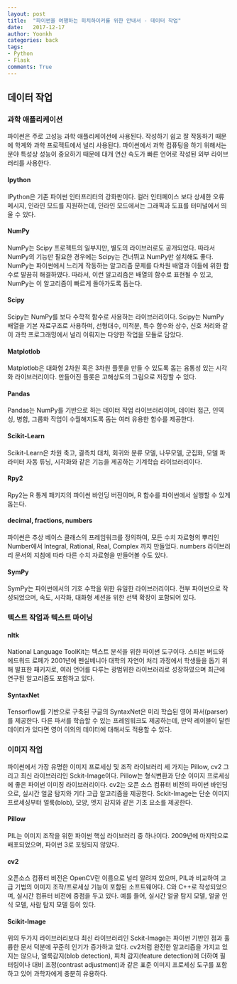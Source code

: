 ```yaml
---
layout: post
title:  "파이썬을 여행하는 히치하이커를 위한 안내서 - 데이터 작업"
date:   2017-12-17
author: Yoonkh
categories: back
tags:   
- Python
- Flask
comments: True
---
```


## 데이터 작업 

### 과학 애플리케이션 

파이썬은 주로 고성능 과학 애플리케이션에 사용된다. 작성하기 쉽고 잘 작동하기 때문에 학계와 과학 프로젝트에서 널리 사용된다. 파이썬에서 과학 컴퓨팅을 하기 위해서는 분야 특성상 성능이 중요하기 때문에 대개 연산 속도가 빠른 언어로 작성된 외부 라이브러리를 사용한다. 

#### Ipython

IPython은 기존 파이썬 인터프리터의 강화판이다. 컬러 인터페이스 보다 상세한 오류 메시지, 인라인 모드를 지원하는데, 인라인 모드에서는 그래픽과 도표를 터미널에서 띄울 수 있다. 

#### NumPy

NumPy는 Scipy 프로젝트의 일부지만, 별도의 라이브러로도 공개되었다. 따라서 NumPy의 기능만 필요한 경우에는 Scipy는 건너뛰고 NumPy만 설치해도 좋다. NumPy는 파이썬에서 느리게 작동하는 알고리즘 문제를 다차원 배열과 이들에 위한 함수로 말끔히 해결하였다. 따라서, 이런 알고리즘은 배열의 함수로 표현될 수 있고, NumPy는 이 알고리즘이 빠르게 돌아가도록 돕는다. 

#### Scipy

Scipy는 NumPy를 보다 수학적 함수로 사용하는 라이브러리이다. Scipy는 NumPy 배열을 기본 자료구조로 사용하며, 선형대수, 미적분, 특수 함수와 상수, 신호 처리와 같이 과학 프로그래밍에서 널리 이뤄지는 다양한 작업을 모듈로 담았다. 

#### Matplotlob

Matplotlob은 대화형 2차원 혹은 3차원 플롯을 만들 수 있도록 돕는 융통성 있는 시각화 라이브러리이다. 만들어진 플롯은 고해상도의 그림으로 저장할 수 있다. 

#### Pandas

Pandas는 NumPy를 기반으로 하는 데이터 작업 라이브러리이며, 데이터 접근, 인덱싱, 병합, 그룹화 작업이 수월해지도록 돕는 여러 유용한 함수를 제공한다. 

#### Scikit-Learn

Scikit-Learn은 차원 축고, 결측치 대치, 회귀와 분류 모델, 나무모델, 군집화, 모델 파라미터 자동 튜닝, 시각화와 같은 기능을 제공하는 기계학습 라이브러리이다. 

#### Rpy2

Rpy2는 R 통계 패키지의 파이썬 바인딩 버전이며, R 함수를 파이썬에서 실행할 수 있게 돕는다. 

#### decimal, fractions, numbers

파이썬은 추상 베이스 클래스의 프레임워크를 정의하여, 모든 수치 자료형의 뿌리인 Number에서 Integral, Rational, Real, Complex 까지 만들었다. numbers 라이브러리 문서의 지침에 따라 다른 수치 자료형을 만들어볼 수도 있다. 

#### SymPy

SymPy는 파이썬에서의 기호 수학을 위한 유일한 라이브러리이다. 전부 파이썬으로 작성되었으며, 속도, 시각화, 대화형 세션을 위한 선택 확장이 포함되어 있다. 

### 텍스트 작업과 텍스트 마이닝

#### nltk 

National Language ToolKit는 텍스트 분석을 위한 파이썬 도구이다. 스티븐 버드와 에드워드 로페가 2001년에 펜실베니아 대학의 자연어 처리 과정에서 학생들을 돕기 위해 발표한 패키지로, 여러 언어를 다루는 광범위한 라이브러리로 성장하였으며 최근에 연구된 알고리즘도 포함하고 있다. 

#### SyntaxNet

Tensorflow를 기반으로 구축된 구글의 SyntaxNet은 미리 학습된 영어 파서(parser)를 제공한다. 다른 파서를 학습할 수 있는 프레임워크도 제공하는데, 만약 레이블이 달린 데이터가 있다면 영어 이외의 데이터에 대해서도 적용할 수 있다. 

### 이미지 작업 

파이썬에서 가장 유명한 이미지 프로세싱 및 조작 라이브러리 세 가지는 Pillow, cv2 그리고 최신 라이브러리인 Sckit-Image이다. Pillow는 형식변환과 단순 이미지 프로세싱에 좋은 파이썬 이미징 라이브러리이다. cv2는 오픈 소스 컴퓨터 비전의 파이썬 바인딩으로, 실시간 얼굴 탐지와 기타 고급 알고리즘을 제공한다. Sckit-Image는 단순 이미지 프로세싱부터 얼룩(blob), 모양, 엣지 감지와 같은 기초 요소를 제공한다. 

#### Pillow

PIL는 이미지 조작을 위한 파이썬 핵심 라이브러리 중 하나이다. 2009년에 마지막으로 배포되었으며, 파이썬 3로 포팅되지 않았다. 

#### cv2 

오픈소스 컴퓨터 비전은 OpenCV란 이름으로 널리 알려져 있으며, PIL과 비교하여 고급 기법의 이미지 조작/프로세싱 기능이 포함된 소프트웨어다. C와 C++로 작성되었으며, 실시간 컴퓨터 비전에 중점을 두고 있다. 예를 들어, 실시간 얼굴 탐지 모델, 얼굴 인식 모델, 사람 탐지 모델 등이 있다. 

#### Scikit-Image

위의 두가지 라이브러리보다 최신 라이브러리인 Sckit-Image는 파이썬 기반인 점과 훌륭한 문서 덕분에 꾸준히 인기가 증가하고 있다. cv2처럼 완전한 알고리즘을 가지고 있지는 않으나, 얼룩감지(blob detection), 피처 감지(feature detection)에 더하여 필터링이나 대비 조정(contrast adjustment)과 같은 표준 이미지 프로세싱 도구를 포함하고 있어 과학자에게 충분히 유용하다.
